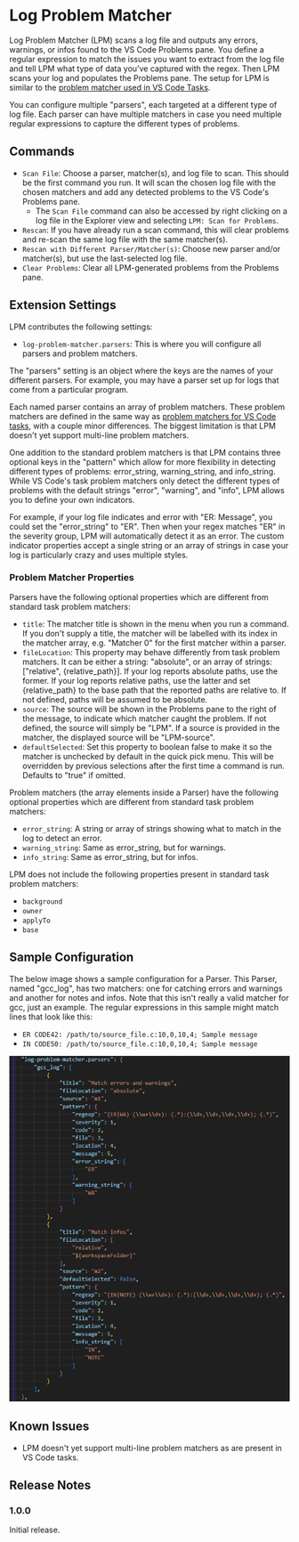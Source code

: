 # Log Problem Matcher

Log Problem Matcher (LPM) scans a log file and outputs any errors, warnings, or infos found to the VS Code Problems pane. You define a regular expression to match the issues you want to extract from the log file and tell LPM what type of data you've captured with the regex. Then LPM scans your log and populates the Problems pane. The setup for LPM is similar to the [problem matcher used in VS Code Tasks](https://code.visualstudio.com/docs/debugtest/tasks#_defining-a-problem-matcher).

You can configure multiple "parsers", each targeted at a different type of log file. Each parser can have multiple matchers in case you need multiple regular expressions to capture the different types of problems.

## Commands

- `Scan File`: Choose a parser, matcher(s), and log file to scan. This should be the first command you run. It will scan the chosen log file with the chosen matchers and add any detected problems to the VS Code's Problems pane.
   - The `Scan File` command can also be accessed by right clicking on a log file in the Explorer view and selecting `LPM: Scan for Problems`.
- `Rescan`: If you have already run a scan command, this will clear problems and re-scan the same log file with the same matcher(s).
- `Rescan with Different Parser/Matcher(s)`: Choose new parser and/or matcher(s), but use the last-selected log file.
- `Clear Problems`: Clear all LPM-generated problems from the Problems pane.

## Extension Settings

LPM contributes the following settings:

- `log-problem-matcher.parsers`: This is where you will configure all parsers and problem matchers.

The "parsers" setting is an object where the keys are the names of your different parsers. For example, you may have a parser set up for logs that come from a particular program.

Each named parser contains an array of problem matchers. These problem matchers are defined in the same way as [problem matchers for VS Code tasks](https://code.visualstudio.com/docs/debugtest/tasks#_defining-a-problem-matcher), with a couple minor differences. The biggest limitation is that LPM doesn't yet support multi-line problem matchers.

One addition to the standard problem matchers is that LPM contains three optional keys in the "pattern" which allow for more flexibility in detecting different types of problems: error_string, warning_string, and info_string. While VS Code's task problem matchers only detect the different types of problems with the default strings "error", "warning", and "info", LPM allows you to define your own indicators.

For example, if your log file indicates and error with "ER: Message", you could set the "error_string" to "ER". Then when your regex matches "ER" in the severity group, LPM will automatically detect it as an error. The custom indicator properties accept a single string or an array of strings in case your log is particularly crazy and uses multiple styles.

### Problem Matcher Properties

Parsers have the following optional properties which are different from standard task problem matchers:

- `title`: The matcher title is shown in the menu when you run a command. If you don't supply a title, the matcher will be labelled with its index in the matcher array, e.g. "Matcher 0" for the first matcher within a parser.
- `fileLocation`: This property may behave differently from task problem matchers. It can be either a string: "absolute", or an array of strings: ["relative", {relative_path}]. If your log reports absolute paths, use the former. If your log reports relative paths, use the latter and set {relative_path} to the base path that the reported paths are relative to. If not defined, paths will be assumed to be absolute.
- `source`: The source will be shown in the Problems pane to the right of the message, to indicate which matcher caught the problem. If not defined, the source will simply be "LPM". If a source is provided in the matcher, the displayed source will be "LPM-source".
- `defaultSelected`: Set this property to boolean false to make it so the matcher is unchecked by default in the quick pick menu. This will be overridden by previous selections after the first time a command is run. Defaults to "true" if omitted.

Problem matchers (the array elements inside a Parser) have the following optional properties which are different from standard task problem matchers:

- `error_string`: A string or array of strings showing what to match in the log to detect an error.
- `warning_string`: Same as error_string, but for warnings.
- `info_string`: Same as error_string, but for infos.

LPM does not include the following properties present in standard task problem matchers:

- `background`
- `owner`
- `applyTo`
- `base`

## Sample Configuration

The below image shows a sample configuration for a Parser. This Parser, named "gcc_log", has two matchers: one for catching errors and warnings and another for notes and infos. Note that this isn't really a valid matcher for gcc, just an example. The regular expressions in this sample might match lines that look like this:

- `ER CODE42: /path/to/source_file.c:10,0,10,4; Sample message`
- `IN CODE50: /path/to/source_file.c:10,0,10,4; Sample message`

![sample_configuration_image](./doc/sample_configuration.png)

## Known Issues

- LPM doesn't yet support multi-line problem matchers as are present in VS Code tasks.

## Release Notes

### 1.0.0

Initial release.
